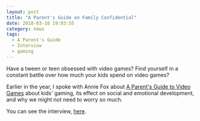 ```yaml
---
layout: post
title: "A Parent's Guide on Family Confidential"
date: 2018-03-18 19:03:55
category: news
tags:
  - A Parent's Guide
  - Interview
  - gaming
---
```


Have a tween or teen obsessed with video games? Find yourself in a constant battle over how much your kids spend on video games? 

Earlier in the year, I spoke with Annie Fox about [A Parent's Guide to Video Games](https://www.amazon.com/Parents-Guide-Video-Games-understanding/dp/1537359835/ref=sr_1_1?s=books&ie=UTF8&qid=1521417889&sr=1-1&keywords=a+parent%27s+guide+to+video+games) about kids' gaming, its effect on social and emotional development, and why we might not need to worry so much.

You can see the interview, [here](http://familyconfidential.com/fcv102-good-news-about-kids-and-video-games-rachel-kowert/).